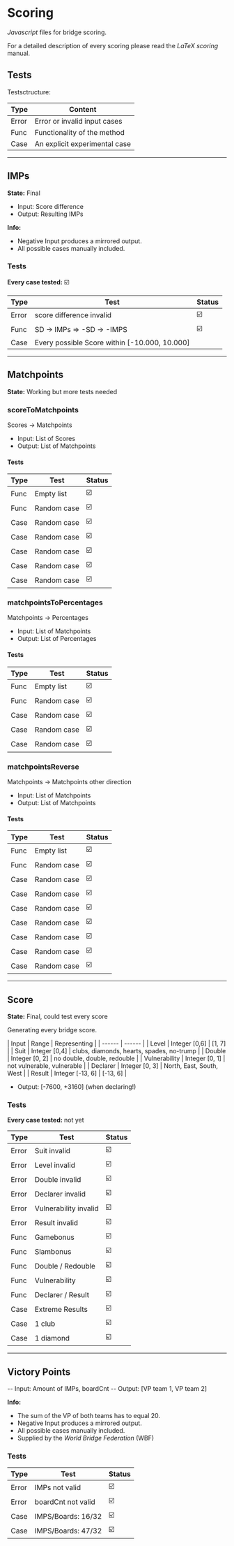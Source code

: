 # Scoring

*Javascript* files for bridge scoring.

For a detailed description of every scoring please read the *LaTeX scoring* manual.

## Tests
Testsctructure:

| Type | Content
| ------ | ------ |
| Error | Error or invalid input cases |
| Func | Functionality of the method |
| Case | An explicit experimental case |

---

## IMPs

**State:** Final

- Input: Score difference
- Output: Resulting IMPs

**Info:**

- Negative Input produces a mirrored output.
- All possible cases manually included.

### Tests

**Every case tested:** :ballot_box_with_check:

| Type | Test | Status |
| ------ | ------ | ------ |
| Error | score difference invalid | :ballot_box_with_check: |
| Func | SD -> IMPs => -SD -> -IMPS | :ballot_box_with_check: |
| Case | Every possible Score within [-10.000, 10.000] |

---

## Matchpoints

**State:** Working but more tests needed

### scoreToMatchpoints

Scores -> Matchpoints

- Input: List of Scores
- Output: List of Matchpoints

#### Tests

| Type | Test | Status |
| ------ | ------ | ------ |
| Func | Empty list | :ballot_box_with_check: |
| Func | Random case | :ballot_box_with_check: |
| Case | Random case | :ballot_box_with_check: |
| Case | Random case | :ballot_box_with_check: |
| Case | Random case | :ballot_box_with_check: |
| Case | Random case | :ballot_box_with_check: |
| Case | Random case | :ballot_box_with_check: |

### matchpointsToPercentages

Matchpoints -> Percentages

- Input: List of Matchpoints
- Output: List of Percentages

#### Tests

| Type | Test | Status |
| ------ | ------ | ------ |
| Func | Empty list | :ballot_box_with_check: |
| Func | Random case | :ballot_box_with_check: |
| Case | Random case | :ballot_box_with_check: |
| Case | Random case | :ballot_box_with_check: |
| Case | Random case | :ballot_box_with_check: |

### matchpointsReverse
Matchpoints -> Matchpoints other direction

- Input: List of Matchpoints
- Output: List of Matchpoints

#### Tests

| Type | Test | Status |
| ------ | ------ | ------ |
| Func | Empty list | :ballot_box_with_check: |
| Func | Random case | :ballot_box_with_check: |
| Case | Random case | :ballot_box_with_check: |
| Case | Random case | :ballot_box_with_check: |
| Case | Random case | :ballot_box_with_check: |
| Case | Random case | :ballot_box_with_check: |
| Case | Random case | :ballot_box_with_check: |
| Case | Random case | :ballot_box_with_check: |
| Case | Random case | :ballot_box_with_check: |

---

## Score

**State:** Final, could test every score

Generating every bridge score.

| Input | Range | Representing |
| ------ | ------ |
| Level | Integer [0,6] | [1, 7]  |
| Suit | Integer [0,4] | clubs, diamonds, hearts, spades, no-trump |
| Double | Integer [0, 2] | no double, double, redouble |
| Vulnerability | Integer [0, 1] | not vulnerable, vulnerable |
| Declarer | Integer [0, 3] | North, East, South, West |
| Result | Integer [-13, 6] | [-13, 6] |

- Output: [-7600, +3160] (when declaring!)

### Tests

**Every case tested:** not yet

| Type | Test | Status |
| ------ | ------ | ------ |
| Error | Suit invalid | :ballot_box_with_check: |
| Error | Level invalid | :ballot_box_with_check: |
| Error | Double invalid | :ballot_box_with_check: |
| Error | Declarer invalid | :ballot_box_with_check: |
| Error | Vulnerability invalid | :ballot_box_with_check: |
| Error | Result invalid | :ballot_box_with_check: |
| Func | Gamebonus | :ballot_box_with_check: |
| Func | Slambonus | :ballot_box_with_check: |
| Func | Double / Redouble | :ballot_box_with_check: |
| Func | Vulnerability | :ballot_box_with_check: |
| Func | Declarer / Result | :ballot_box_with_check: |
| Case | Extreme Results | :ballot_box_with_check: |
| Case | 1 club | :ballot_box_with_check: |
| Case | 1 diamond | :ballot_box_with_check: |

---

## Victory Points

-- Input: Amount of IMPs, boardCnt
-- Output: [VP team 1, VP team 2]

**Info:**

- The sum of the VP of both teams has to equal 20.
- Negative Input produces a mirrored output.
- All possible cases manually included.
- Supplied by the *World Bridge Federation* (WBF)

### Tests

| Type | Test | Status |
| ------ | ------ | ------ |
| Error | IMPs not valid | :ballot_box_with_check: |
| Error | boardCnt not valid | :ballot_box_with_check: |
| Case | IMPS/Boards: 16/32 | :ballot_box_with_check: |
| Case | IMPS/Boards: 47/32 | :ballot_box_with_check: |

